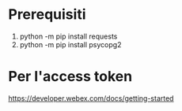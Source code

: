# Prerequisiti
1. python -m pip install requests
2. python -m pip install psycopg2

# Per l'access token
https://developer.webex.com/docs/getting-started
